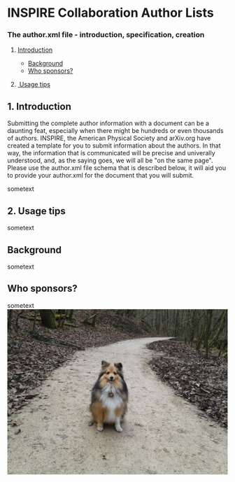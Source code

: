 # INSPIRE Collaboration Author Lists
### The author.xml file - introduction, specification, creation
1. [Introduction](#introduction)
    + [Background](#background)
    - [Who sponsors?](#sponsors)

3. [ Usage tips](#usage)

<a name="introduction"></a>
## 1. Introduction
Submitting the complete author information with a document can be a daunting feat, especially when there might be hundreds or even thousands of authors. INSPIRE, the American Physical Society and arXiv.org have created a template for you to submit information about the authors. In that way, the information that is communicated will be precise and univerally understood, and, as the saying goes, we will all be "on the same page". Please use the author.xml file schema that is described below, it will aid you to provide your author.xml for the document that you will submit.


sometext

<a name="usage"></a>
## 2. Usage tips
sometext

<a name="background"></a>
## Background
sometext

<a name="sponsors"></a>
## Who sponsors?
sometext
![image](images/Angus-Satigny.jpg)
